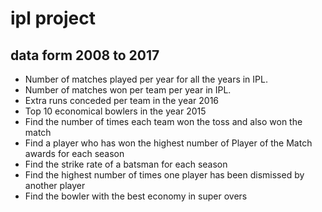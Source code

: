 # ipl project

## data form 2008 to 2017

- Number of matches played per year for all the years in IPL.
- Number of matches won per team per year in IPL.
- Extra runs conceded per team in the year 2016
- Top 10 economical bowlers in the year 2015
- Find the number of times each team won the toss and also won the match
- Find a player who has won the highest number of Player of the Match awards for each season
- Find the strike rate of a batsman for each season
- Find the highest number of times one player has been dismissed by another player
- Find the bowler with the best economy in super overs
